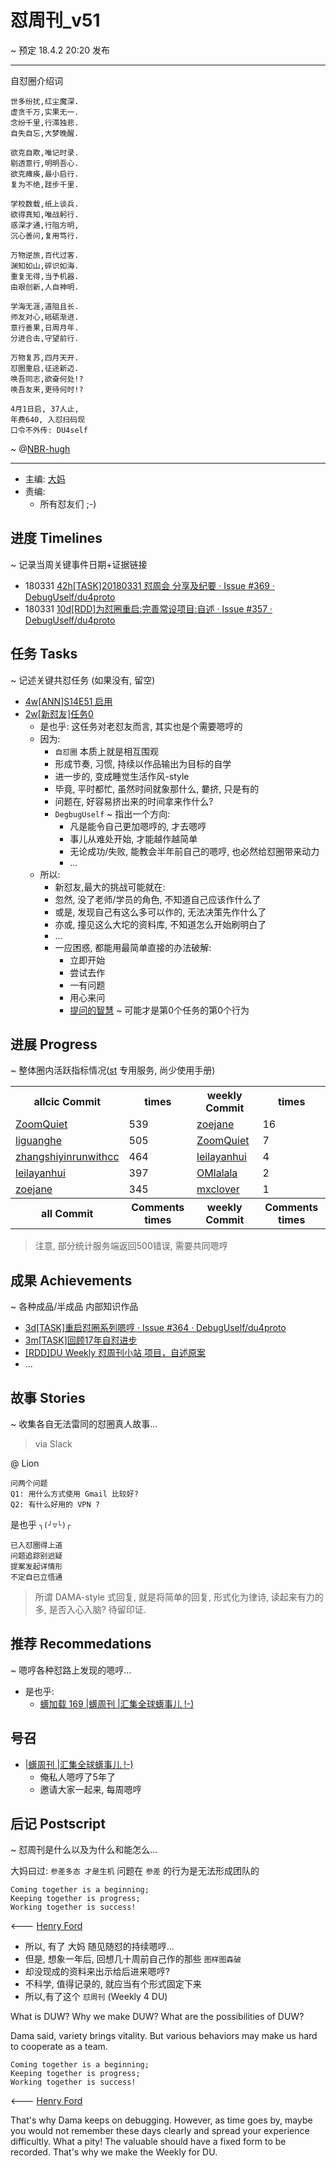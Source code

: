 # 怼周刊_v51
~ 预定 18.4.2 20:20 发布

-----------------------------------------

自怼圈介绍词

    世多纷扰,红尘魔深.
    虚贪千万,实果无一.
    念纷千里,行滞独悲.
    自失自忘,大梦晚醒.

    欲克自欺,唯记时录.
    剔透意行,明明吾心.
    欲克瘫痪,最小启行.
    复为不绝,跬步千里.

    学校数载,纸上谈兵.
    欲得真知,唯战躬行.
    惑深才通,行阻方明,
    沉心善问,复用笃行.

    万物逆旅,百代过客.
    渊知如山,碎识如海.
    重复无得,当予机器.
    由艰创新,人自神明.

    学海无涯,道阻且长.
    师友对心,砥砺渐进.
    意行善果,日周月年.
    分进合击,守望前行.

    万物复苏,四月天开.
    怼圈重启,征途新迈.
    唤吾同志,欲奋何处!?
    唤吾友来,更待何时!?

    4月1日启, 37人止, 
    年费640, 入怼扫码现
    口令不外传: DU4self

~ @[NBR-hugh](https://github.com/NBR-hugh)


-----------------------------------------

- 主编: [大妈](http://du.zoomquiet.io/2014-02/ac0-zq/)
- 责编:
    - 所有怼友们 ;-)

## 进度 Timelines
~ 记录当周关键事件日期+证据链接

- 180331 [42h[TASK]20180331 怼周会 分享及纪要 · Issue #369 · DebugUself/du4proto](https://github.com/DebugUself/du4proto/issues/369)
- 180331 [10d[RDD]为怼圈重启:完善常设项目:自述 · Issue #357 · DebugUself/du4proto](https://github.com/DebugUself/du4proto/issues/357)


## 任务 Tasks
~ 记述关键共怼任务 (如果没有, 留空)

- [4w[ANN]S14E51 启用](https://github.com/DebugUself/du4proto/issues/371)
- [2w[新怼友]任务0](https://github.com/DebugUself/du4proto/issues/372)
    + 是也乎: 这任务对老怼友而言, 其实也是个需要嗯哼的
    + 因为:
        * `自怼圈` 本质上就是相互围观
        * 形成节奏, 习惯, 持续以作品输出为目标的自学
        * 进一步的, 变成睡觉生活作风-style
        * 毕竟, 平时都忙, 虽然时间就象那什么, 嘦挤, 只是有的
        * 问题在, 好容易挤出来的时间拿来作什么?
        * `DegbugUself` ~ 指出一个方向:
            - 凡是能令自己更加嗯哼的, 才去嗯哼
            - 事儿从难处开始, 才能越作越简单
            - 无论成功/失败, 能教会半年前自己的嗯哼, 也必然给怼圈带来动力
            - ...
    + 所以:
        * 新怼友,最大的挑战可能就在:
        * 忽然, 没了老师/学员的角色, 不知道自己应该作什么了
        * 或是, 发现自己有这么多可以作的, 无法决策先作什么了
        * 亦或, 撞见这么大坨的资料库, 不知道怎么开始刷明白了
        * ...
        * 一应困惑, 都能用最简单直接的办法破解:
            - 立即开始
            - 尝试去作
            - 一有问题
            - 用心来问
            - [提问的智慧](https://github.com/DebugUself/How-To-Ask-Questions-The-Smart-Way/blob/master/README-zh_CN.md) ~ 可能才是第0个任务的第0个行为

## 进展 Progress
~ 整体圈内活跃指标情况([st](https://github.com/DebugUself/du4proto/tree/DU_tools/st) 专用服务, 尚少使用手册)

<table>
<tr><th>allcic Commit</th><th> times</th><th>weekly Commit</th><th> times</th></tr>
<tr><td>
                <a href='http://github.com/ZoomQuiet'>ZoomQuiet</a></td><td>539</td>
            <td>
                <a href='http://github.com/zoejane'>zoejane</a></td><td>16</td>
                
<tr><td>
                <a href='http://github.com/liguanghe'>liguanghe</a></td><td>505</td>
            <td>
                <a href='http://github.com/ZoomQuiet'>ZoomQuiet</a></td><td>7</td>
                
<tr><td>
                <a href='http://github.com/zhangshiyinrunwithcc'>zhangshiyinrunwithcc</a></td><td>464</td>
            <td>
                <a href='http://github.com/leilayanhui'>leilayanhui</a></td><td>4</td>
                
<tr><td>
                <a href='http://github.com/leilayanhui'>leilayanhui</a></td><td>397</td>
            <td>
                <a href='http://github.com/OMlalala'>OMlalala</a></td><td>2</td>
                
<tr><td>
                <a href='http://github.com/zoejane'>zoejane</a></td><td>345</td>
            <td>
                <a href='http://github.com/mxclover'>mxclover</a></td><td>1</td>
                
<tr><th>all Commit </th><th>Comments times</th><th>weekly Commit</th><th>Comments times</th></tr>
</table>

> 注意, 部分统计服务端返回500错误, 需要共同嗯哼

## 成果 Achievements
~ 各种成品/半成品 内部知识作品

- [3d[TASK]重启怼圈系列嗯哼 · Issue #364 · DebugUself/du4proto](https://github.com/DebugUself/du4proto/issues/364)
- [3m[TASK]回顾17年自怼进步](https://github.com/DebugUself/du4proto/issues/332)
- [[RDD]DU Weekly 怼周刊小站 项目，自述原案](https://github.com/DebugUself/du4proto/issues/365)
- ...


## 故事 Stories
~ 收集各自无法雷同的怼圈真人故事...

> via Slack

@ Lion

    问两个问题
    Q1: 用什么方式使用 Gmail 比较好?
    Q2: 有什么好用的 VPN ?

是也乎 `╮(╯▽╰)╭`

    已入怼圈得上道
    问题追踪别迟疑
    提案发起详情形
    不定自已立悟通

> 所谓 DAMA-style 式回复, 就是将简单的回复, 形式化为律诗, 读起来有力的多, 是否入心入脑?
> 待留印证.


## 推荐 Recommedations
~ 嗯哼各种怼路上发现的嗯哼...

- 是也乎:
    + [蠎加载 169 |蠎周刊 |汇集全球蠎事儿 !-)](http://weekly.pychina.org/importpython/importpython-169.html)


## 号召

- [|蠎周刊 |汇集全球蠎事儿 !-)](http://weekly.pychina.org/archives.html)
    + 俺私人嗯哼了5年了
    + 邀请大家一起来, 每周嗯哼


## 后记 Postscript
~ 怼周刊是什么以及为什么和能怎么...

大妈曰过: `参差多态 才是生机`
问题在 `参差` 的行为是无法形成团队的

	Coming together is a beginning; 
	Keeping together is progress; 
	Working together is success!

<--- [Henry Ford](https://www.brainyquote.com/quotes/quotes/h/henryford121997.html)

- 所以, 有了 大妈 随见随怼的持续嗯哼...
- 但是, 想象一年后, 回想几十周前自己作的那些 `图样图森破` 
- 却没现成的资料来出示给后进来嗯哼?
- 不科学, 值得记录的, 就应当有个形式固定下来
- 所以,有了这个 `怼周刊` (Weekly 4 DU)

What is DUW?
Why we make DUW?
What are the possibilities of DUW?

Dama said, variety brings vitality.
But various behaviors may make us hard to cooperate as a team.

	Coming together is a beginning; 
	Keeping together is progress; 
	Working together is success!

<--- [Henry Ford](https://www.brainyquote.com/quotes/quotes/h/henryford121997.html)

That's why Dama keeps on debugging.
However, as time goes by, maybe you would not remember these days clearly and spread your experience difficultly.
What a pity!
The valuable should have a fixed form to be recorded.
That's why we make the Weekly for DU.



